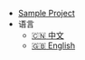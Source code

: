 - [Sample Project](https://codesandbox.io/s/z69myovqzx)
- 语言
  - [:cn: 中文](/)
  - [:uk: English](/en/)